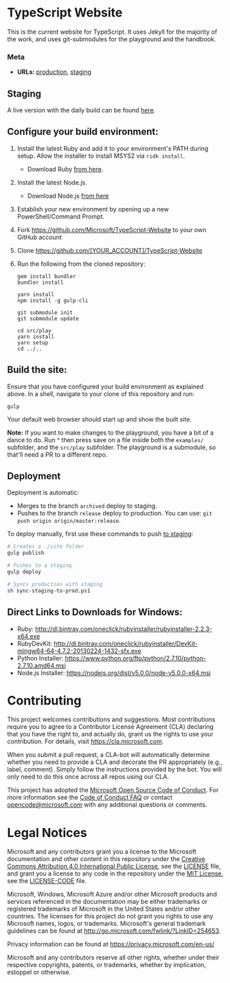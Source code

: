 # TypeScript Website

This is the current website for TypeScript. It uses Jekyll for the majority of the work, and uses git-submodules for the playground and the handbook.

### Meta

* __URLs:__ [production](https://www.typescriptlang.org), [staging](http://testsite-typescript-41eeb979-7eaa-4c74-9d47-9d182c7b61ab.azurewebsites.net/)

## Staging

A live version with the daily build can be found [here](http://typescript:3000).

## Configure your build environment:

1. Install the latest Ruby and add it to your environment's PATH during setup. Allow the installer to install MSYS2 via `ridk install`.
    * Download Ruby [from here](http://rubyinstaller.org/downloads/).
1. Install the latest Node.js.
    * Download Node.js [from here](https://nodejs.org/en/)
1. Establish your new environment by opening up a new PowerShell/Command Prompt.
1. Fork https://github.com/Microsoft/TypeScript-Website to your own GitHub account
1. Clone https://github.com/[YOUR_ACCOUNT]/TypeScript-Website
1. Run the following from the cloned repository:

    ```shell
    gem install bundler
    bundler install

    yarn install
    npm install -g gulp-cli

    git submodule init
    git submodule update

    cd src/play
    yarn install
    yarn setup
    cd ../..
    ```

## Build the site:

Ensure that you have configured your build environment as explained above.
In a shell, navigate to your clone of this repository and run:

```shell
gulp
```

Your default web browser should start up and show the built site.

**Note:** If you want to make changes to the playground, you have a bit of a dance to do. Run ^ then
press save on a file inside both the `examples/` subfolder, and the `src/play` subfolder. The playground
is a submodule, so that'll need a PR to a different repo.


## Deployment

Deployment is automatic:

- Merges to the branch `archived` deploy to staging.
- Pushes to the branch `release` deploy to production. You can use: `git push origin origin/master:release`.

To deploy manually, first use these commands to push [to staging](http://testsite-typescript-41eeb979-7eaa-4c74-9d47-9d182c7b61ab.azurewebsites.net/):

```sh
# Creates a ./site folder
gulp publish

# Pushes to a staging
gulp deploy

# Syncs production with staging
sh sync-staging-to-prod.ps1
```


## Direct Links to Downloads for Windows:

* Ruby: http://dl.bintray.com/oneclick/rubyinstaller/rubyinstaller-2.2.3-x64.exe
* RubyDevKit: http://dl.bintray.com/oneclick/rubyinstaller/DevKit-mingw64-64-4.7.2-20130224-1432-sfx.exe
* Python Installer: https://www.python.org/ftp/python/2.7.10/python-2.7.10.amd64.msi
* Node.js Installer: https://nodejs.org/dist/v5.0.0/node-v5.0.0-x64.msi


# Contributing

This project welcomes contributions and suggestions.  Most contributions require you to agree to a
Contributor License Agreement (CLA) declaring that you have the right to, and actually do, grant us
the rights to use your contribution. For details, visit https://cla.microsoft.com.

When you submit a pull request, a CLA-bot will automatically determine whether you need to provide
a CLA and decorate the PR appropriately (e.g., label, comment). Simply follow the instructions
provided by the bot. You will only need to do this once across all repos using our CLA.

This project has adopted the [Microsoft Open Source Code of Conduct](https://opensource.microsoft.com/codeofconduct/).
For more information see the [Code of Conduct FAQ](https://opensource.microsoft.com/codeofconduct/faq/) or
contact [opencode@microsoft.com](mailto:opencode@microsoft.com) with any additional questions or comments.

# Legal Notices

Microsoft and any contributors grant you a license to the Microsoft documentation and other content in this repository under the [Creative Commons Attribution 4.0 International Public License](https://creativecommons.org/licenses/by/4.0/legalcode), see the [LICENSE](LICENSE) file, and grant you a license to any code in the repository under the [MIT License](https://opensource.org/licenses/MIT), see the [LICENSE-CODE](LICENSE-CODE) file.

Microsoft, Windows, Microsoft Azure and/or other Microsoft products and services referenced in the documentation may be either trademarks or registered trademarks of Microsoft in the United States and/or other countries.
The licenses for this project do not grant you rights to use any Microsoft names, logos, or trademarks.
Microsoft's general trademark guidelines can be found at http://go.microsoft.com/fwlink/?LinkID=254653.

Privacy information can be found at https://privacy.microsoft.com/en-us/

Microsoft and any contributors reserve all other rights, whether under their respective copyrights, patents, or trademarks, whether by implication, estoppel or otherwise.
